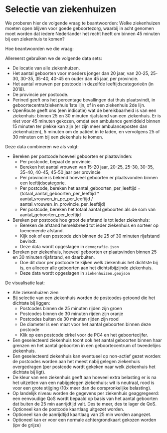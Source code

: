 # Selectie van ziekenhuizen

We proberen hier de volgende vraag te beantwoorden: Welke ziekenhuizen moeten open blijven voor goede geboortezorg,
waarbij in acht genomen moet worden dat iedere Nederlander het recht heeft om binnen 45 minuten bij een ziekenhuis te
komen?

Hoe beantwoorden we die vraag:

Allereerst gebruiken we de volgende data sets:

- De locatie van alle ziekenhuizen.
- Het aantal geboorten voor moeders jonger dan 20 jaar, van 20-25, 25-30, 30-35, 35-40, 40-45 en ouder dan 45 jaar, per
  provincie.
- Het aantal vrouwen per postcode in dezelfde leeftijdscategorieën (in 2018).
- De provincie per postcode.
- Perined geeft ons het percentage bevallingen dat thuis plaatsvindt, in geboortecentra/ziekenhuis 1ste lijn, of in een
  ziekenhuis 2de lijn.
- OpenRoute geeft ons (een indicatie) wat de bereikbaarheid is van een ziekenhuis: binnen 25 en 30 minuten rijafstand
  van een ziekenhuis. Er is niet voor 45 minuten gekozen, omdat een ambulance gemiddeld binnen 15 minuten ter plekke kan
  zijn (er zijn meer ambulanceposten dan ziekenhuizen), 5 minuten om de patiënt in te laden, en vervolgens 25 of 30
  minuten om bij een ziekenhuis te komen.

Deze data combineren we als volgt:

- Bereken per postcode hoeveel geboorten er plaatsvinden:
  - Per postcode, bepaal de provincie.
  - Bereken het aantal vrouwen van 15-20 jaar, 20-25, 25-30, 30-35, 35-40, 40-45, 45-50 jaar per provincie
  - Per provincie is bekend hoeveel geboorten er plaatsvonden binnen een leeftijdscategorie.
  - Per postcode, bereken het aantal_geboorten_per_leeftijd = (totaal_aantal_geboorten_per_leeftijd \*
    aantal_vrouwen_in_pc_per_leeftijd / aantal_vrouwen_in_provincie_per_leeftijd)
  - Per postcode, bereken het totaal aantal geboorten als de som van aantal_geboorten_per_leeftijd
- Bereken per postcode hoe groot de afstand is tot ieder ziekenhuis:
  - Bereken de afstand hemelsbreed tot ieder ziekenhuis en sorteer op toenemende afstand.
  - Kijk ook of een postcode zich binnen de 25 of 30 minuten rijafstand bevindt.
  - Deze data wordt opgeslagen in `demografie.json`
- Bereken per ziekenhuis, hoeveel geboorten er plaatsvinden binnen 25 en 30 minuten rijafstand, en daarbuiten.
  - Doe dit door per postcode te kijken welk ziekenhuis het dichtste bij is, en alloceer alle geboorten aan het
    dichtstbijzijnde ziekenhuis.
  - Deze data wordt opgeslagen in `ziekenhuizen.geojson`

De visualisatie laat:

- Alle ziekenhuizen zien
- Bij selectie van een ziekenhuis worden de postcodes getoond die het dichtste bij liggen:
  - Postcodes binnen de 25 minuten rijden zijn groen
  - Postcodes binnen de 30 minuten rijden zijn oranje
  - Postcodes buiten de 30 minuten rijden zijn rood
  - De diameter is een maat voor het aantal geboorten binnen deze postcode
  - Klik op een postcode cirkel voor de PC4 en het geboortecijfer.
- Een geselecteerd ziekenhuis toont ook het aantal geboorten binnen haar grenzen en het aantal geboorten in een
  geboortecentrum of tweedelijns ziekenhuis.
- Een geselecteerd ziekenhuis kan eventueel op non-actief gezet worden: de postcodes worden aan het meest nabij gelegen
  ziekenhuis overgedragen (per postcode wordt gekeken naar welk ziekenhuis het dichtste bij ligt).
- De kleur van een ziekenhuis geeft aan hoeveel extra belasting er is na het uitzetten van een nabijgelegen ziekenhuis:
  wit is neutraal, rood is voor een grote stijging (10x meer dan de oorspronkelijke belasting).
- Op landelijk niveau worden de gegevens per ziekenhuis geaggregeerd: een eenvoudige QoS wordt bepaald op basis van het
  aantal geboorten dat buiten de 25 min aanrijdtijd valt. Des te meer, des te lager de QoS.
- Optioneel kan de postcode kaartlaag uitgezet worden.
- Optioneel kan de aanrijdtijd kaartlaag van 25 min worden aangezet.
- Optioneel kan er voor een normale achtergrondkaart gekozen worden (ipv de grijze)
